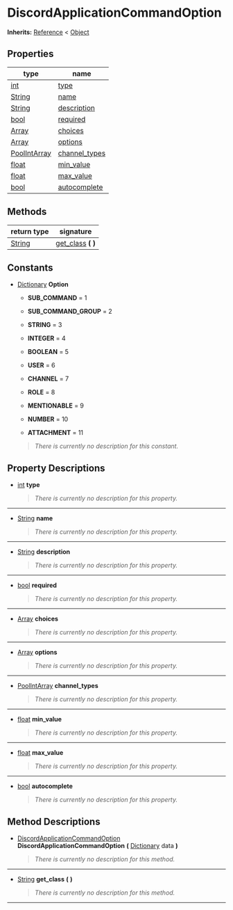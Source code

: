   
# DiscordApplicationCommandOption
  
**Inherits:** [Reference](https://docs.godotengine.org/en/3.5/classes/class_reference.html) < [Object](https://docs.godotengine.org/en/3.5/classes/class_object.html)  
  
  
## Properties
  
| type                                                                                | name                                      |
|-------------------------------------------------------------------------------------|-------------------------------------------|
| [int](https://docs.godotengine.org/en/3.5/classes/class_int.html)                   | [type](#property-type)                    |
| [String](https://docs.godotengine.org/en/3.5/classes/class_string.html)             | [name](#property-name)                    |
| [String](https://docs.godotengine.org/en/3.5/classes/class_string.html)             | [description](#property-description)      |
| [bool](https://docs.godotengine.org/en/3.5/classes/class_bool.html)                 | [required](#property-required)            |
| [Array](https://docs.godotengine.org/en/3.5/classes/class_array.html)               | [choices](#property-choices)              |
| [Array](https://docs.godotengine.org/en/3.5/classes/class_array.html)               | [options](#property-options)              |
| [PoolIntArray](https://docs.godotengine.org/en/3.5/classes/class_poolintarray.html) | [channel\_types](#property-channel-types) |
| [float](https://docs.godotengine.org/en/3.5/classes/class_float.html)               | [min\_value](#property-min-value)         |
| [float](https://docs.godotengine.org/en/3.5/classes/class_float.html)               | [max\_value](#property-max-value)         |
| [bool](https://docs.godotengine.org/en/3.5/classes/class_bool.html)                 | [autocomplete](#property-autocomplete)    |  
  
## Methods
  
| return type                                                             | signature                                    |
|-------------------------------------------------------------------------|----------------------------------------------|
| [String](https://docs.godotengine.org/en/3.5/classes/class_string.html) | [get\_class](#method-get-class) **(**  **)** |  
  
## Constants
  
- [Dictionary](https://docs.godotengine.org/en/3.5/classes/class_dictionary.html) **Option**  
  
	- **SUB\_COMMAND** = 1  

	- **SUB\_COMMAND\_GROUP** = 2  

	- **STRING** = 3  

	- **INTEGER** = 4  

	- **BOOLEAN** = 5  

	- **USER** = 6  

	- **CHANNEL** = 7  

	- **ROLE** = 8  

	- **MENTIONABLE** = 9  

	- **NUMBER** = 10  

	- **ATTACHMENT** = 11  

  
	> *There is currently no description for this constant.*
  
  
## Property Descriptions
  
- <a name="property-type"></a>[int](https://docs.godotengine.org/en/3.5/classes/class_int.html) **type**  
  
	> *There is currently no description for this property.*  
________________

- <a name="property-name"></a>[String](https://docs.godotengine.org/en/3.5/classes/class_string.html) **name**  
  
	> *There is currently no description for this property.*  
________________

- <a name="property-description"></a>[String](https://docs.godotengine.org/en/3.5/classes/class_string.html) **description**  
  
	> *There is currently no description for this property.*  
________________

- <a name="property-required"></a>[bool](https://docs.godotengine.org/en/3.5/classes/class_bool.html) **required**  
  
	> *There is currently no description for this property.*  
________________

- <a name="property-choices"></a>[Array](https://docs.godotengine.org/en/3.5/classes/class_array.html) **choices**  
  
	> *There is currently no description for this property.*  
________________

- <a name="property-options"></a>[Array](https://docs.godotengine.org/en/3.5/classes/class_array.html) **options**  
  
	> *There is currently no description for this property.*  
________________

- <a name="property-channel-types"></a>[PoolIntArray](https://docs.godotengine.org/en/3.5/classes/class_poolintarray.html) **channel_types**  
  
	> *There is currently no description for this property.*  
________________

- <a name="property-min-value"></a>[float](https://docs.godotengine.org/en/3.5/classes/class_float.html) **min_value**  
  
	> *There is currently no description for this property.*  
________________

- <a name="property-max-value"></a>[float](https://docs.godotengine.org/en/3.5/classes/class_float.html) **max_value**  
  
	> *There is currently no description for this property.*  
________________

- <a name="property-autocomplete"></a>[bool](https://docs.godotengine.org/en/3.5/classes/class_bool.html) **autocomplete**  
  
	> *There is currently no description for this property.*
  
  
## Method Descriptions
  
- <a name="method-DiscordApplicationCommandOption"></a>[DiscordApplicationCommandOption](./class_discordapplicationcommandoption.md) **DiscordApplicationCommandOption** **(** [Dictionary](https://docs.godotengine.org/en/3.5/classes/class_dictionary.html) data **)**  
  
	> *There is currently no description for this method.*  
________________

- <a name="method-get-class"></a>[String](https://docs.godotengine.org/en/3.5/classes/class_string.html) **get\_class** **(**  **)**  
  
	> *There is currently no description for this method.*  
________________

  
